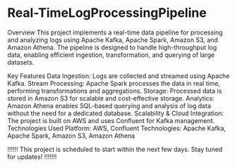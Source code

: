 # Real-TimeLogProcessingPipeline

Overview
This project implements a real-time data pipeline for processing and analyzing logs using Apache Kafka, Apache Spark, Amazon S3, and Amazon Athena. The pipeline is designed to handle high-throughput log data, enabling efficient ingestion, transformation, and querying of large datasets.

Key Features
Data Ingestion: Logs are collected and streamed using Apache Kafka.
Stream Processing: Apache Spark processes the data in real time, performing transformations and aggregations.
Storage: Processed data is stored in Amazon S3 for scalable and cost-effective storage.
Analytics: Amazon Athena enables SQL-based querying and analysis of log data without the need for a dedicated database.
Scalability & Cloud Integration: The project is built on AWS and uses Confluent for Kafka management.
Technologies Used
Platform: AWS, Confluent
Technologies: Apache Kafka, Apache Spark, Amazon S3, Amazon Athena

 !!!!!! This project is scheduled to start within the next few days. Stay tuned for updates! !!!!!!!
